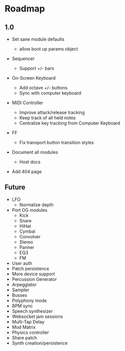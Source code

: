 # Roadmap

## 1.0

+ Set sane module defaults
  - allow boot up params object

+ Sequencer
  - Support +/- bars

+ On-Screen Keyboard
  - Add octave +/- buttons
  - Sync with computer keyboard

+ MIDI Controller
  - Improve attack/release tracking
  - Keep track of all held notes
  - Centralize key tracking from Computer Keyboard

+ FF
  - Fix transport button transition styles

+ Document all modules
  - Host docs

+ Add 404 page

## Future

+ LFO
  - Normalize depth
+ Port OG modules
  - Kick
  - Snare
  - HiHat
  - Cymbal
  - Convolver
  - Stereo
  - Panner
  - EQ3
  - FM
+ User auth
+ Patch persistence
+ More device support
+ Percussion Generator
+ Arpeggiator
+ Sampler
+ Busses
+ Polyphony mode
+ BPM sync
+ Speech synthesizer
+ Websocket jam sessions
+ Multi-Tap Delay
+ Mod Matrix
+ Physics controller
+ Share patch
+ Synth creation/persistence
